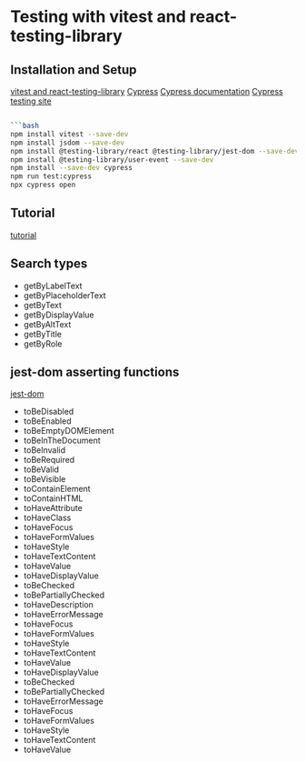 # Testing with vitest and react-testing-library

## Installation and Setup

[vitest and react-testing-library](https://www.robinwieruch.de/vitest-react-testing-library/)
[Cypress](https://www.robinwieruch.de/react-testing-cypress/)
[Cypress documentation](https://docs.cypress.io/guides/component-testing/getting-started)
[Cypress testing site](https://example.cypress.io/)

````bash

```bash
npm install vitest --save-dev
npm install jsdom --save-dev
npm install @testing-library/react @testing-library/jest-dom --save-dev
npm install @testing-library/user-event --save-dev
npm install --save-dev cypress
npm run test:cypress
npx cypress open
````

## Tutorial

[tutorial](https://www.robinwieruch.de/react-testing-library/)

## Search types

- getByLabelText
- getByPlaceholderText
- getByText
- getByDisplayValue
- getByAltText
- getByTitle
- getByRole

## jest-dom asserting functions

[jest-dom](https://github.com/testing-library/jest-dom)

- toBeDisabled
- toBeEnabled
- toBeEmptyDOMElement
- toBeInTheDocument
- toBeInvalid
- toBeRequired
- toBeValid
- toBeVisible
- toContainElement
- toContainHTML
- toHaveAttribute
- toHaveClass
- toHaveFocus
- toHaveFormValues
- toHaveStyle
- toHaveTextContent
- toHaveValue
- toHaveDisplayValue
- toBeChecked
- toBePartiallyChecked
- toHaveDescription
- toHaveErrorMessage
- toHaveFocus
- toHaveFormValues
- toHaveStyle
- toHaveTextContent
- toHaveValue
- toHaveDisplayValue
- toBeChecked
- toBePartiallyChecked
- toHaveErrorMessage
- toHaveFocus
- toHaveFormValues
- toHaveStyle
- toHaveTextContent
- toHaveValue
